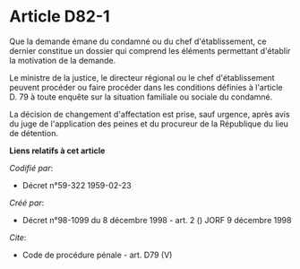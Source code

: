 # Article D82-1

Que la demande émane du condamné ou du chef d'établissement, ce dernier constitue un dossier qui comprend les éléments
permettant d'établir la motivation de la demande. 

Le ministre de la justice, le directeur régional ou le chef d'établissement peuvent procéder ou faire procéder dans les
conditions définies à l'article D. 79 à toute enquête sur la situation familiale ou sociale du condamné. 

La décision de changement d'affectation est prise, sauf urgence, après avis du juge de l'application des peines et du
procureur de la République du lieu de détention.

**Liens relatifs à cet article**

_Codifié par_:

  - Décret n°59-322 1959-02-23

_Créé par_:

  - Décret n°98-1099 du 8 décembre 1998 - art. 2 () JORF 9 décembre 1998

_Cite_:

  - Code de procédure pénale - art. D79 (V)
